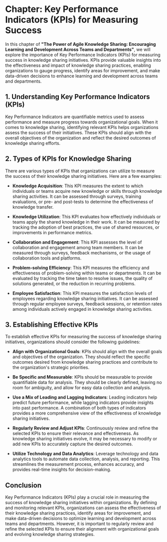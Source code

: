Chapter: Key Performance Indicators (KPIs) for Measuring Success
================================================================

In this chapter of **"The Power of Agile Knowledge Sharing: Encouraging Learning and Development Across Teams and Departments"**, we will explore the importance of Key Performance Indicators (KPIs) for measuring success in knowledge sharing initiatives. KPIs provide valuable insights into the effectiveness and impact of knowledge sharing practices, enabling organizations to gauge progress, identify areas for improvement, and make data-driven decisions to enhance learning and development across teams and departments.

**1. Understanding Key Performance Indicators (KPIs)**
------------------------------------------------------

Key Performance Indicators are quantifiable metrics used to assess performance and measure progress towards organizational goals. When it comes to knowledge sharing, identifying relevant KPIs helps organizations assess the success of their initiatives. These KPIs should align with the overall objectives of the organization and reflect the desired outcomes of knowledge sharing efforts.

**2. Types of KPIs for Knowledge Sharing**
------------------------------------------

There are various types of KPIs that organizations can utilize to measure the success of their knowledge sharing initiatives. Here are a few examples:

* **Knowledge Acquisition**: This KPI measures the extent to which individuals or teams acquire new knowledge or skills through knowledge sharing activities. It can be assessed through surveys, training evaluations, or pre- and post-tests to determine the effectiveness of knowledge transfer.

* **Knowledge Utilization**: This KPI evaluates how effectively individuals or teams apply the shared knowledge in their work. It can be measured by tracking the adoption of best practices, the use of shared resources, or improvements in performance metrics.

* **Collaboration and Engagement**: This KPI assesses the level of collaboration and engagement among team members. It can be measured through surveys, feedback mechanisms, or the usage of collaboration tools and platforms.

* **Problem-solving Efficiency**: This KPI measures the efficiency and effectiveness of problem-solving within teams or departments. It can be evaluated by tracking the time taken to resolve issues, the quality of solutions generated, or the reduction in recurring problems.

* **Employee Satisfaction**: This KPI measures the satisfaction levels of employees regarding knowledge sharing initiatives. It can be assessed through regular employee surveys, feedback sessions, or retention rates among individuals actively engaged in knowledge sharing activities.

**3. Establishing Effective KPIs**
----------------------------------

To establish effective KPIs for measuring the success of knowledge sharing initiatives, organizations should consider the following guidelines:

* **Align with Organizational Goals**: KPIs should align with the overall goals and objectives of the organization. They should reflect the specific outcomes desired from knowledge sharing practices and contribute to the organization's strategic priorities.

* **Be Specific and Measurable**: KPIs should be measurable to provide quantifiable data for analysis. They should be clearly defined, leaving no room for ambiguity, and allow for easy data collection and analysis.

* **Use a Mix of Leading and Lagging Indicators**: Leading indicators help predict future performance, while lagging indicators provide insights into past performance. A combination of both types of indicators provides a more comprehensive view of the effectiveness of knowledge sharing initiatives.

* **Regularly Review and Adjust KPIs**: Continuously review and refine the selected KPIs to ensure their relevance and effectiveness. As knowledge sharing initiatives evolve, it may be necessary to modify or add new KPIs to accurately capture the desired outcomes.

* **Utilize Technology and Data Analytics**: Leverage technology and data analytics tools to automate data collection, analysis, and reporting. This streamlines the measurement process, enhances accuracy, and provides real-time insights for decision-making.

**Conclusion**
--------------

Key Performance Indicators (KPIs) play a crucial role in measuring the success of knowledge sharing initiatives within organizations. By defining and monitoring relevant KPIs, organizations can assess the effectiveness of their knowledge sharing practices, identify areas for improvement, and make data-driven decisions to optimize learning and development across teams and departments. However, it is important to regularly review and refine the selected KPIs to ensure their alignment with organizational goals and evolving knowledge sharing strategies.

